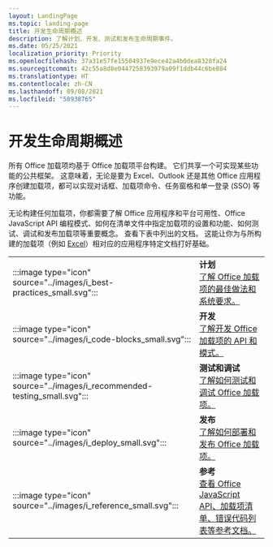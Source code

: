 ```yaml
---
layout: LandingPage
ms.topic: landing-page
title: 开发生命周期概述
description: 了解计划、开发、测试和发布生命周期事件。
ms.date: 05/25/2021
localization_priority: Priority
ms.openlocfilehash: 37a31e57fe15504937e9ece42a4b0dea8328fa24
ms.sourcegitcommit: 42c55a8d8e0447258393979a09f1ddb44c6be884
ms.translationtype: HT
ms.contentlocale: zh-CN
ms.lasthandoff: 09/08/2021
ms.locfileid: "58938765"
---
```

# <a name="development-lifecycle-overview"></a>开发生命周期概述

所有 Office 加载项均基于 Office 加载项平台构建。 它们共享一个可实现某些功能的公共框架。 这意味着，无论是要为 Excel、Outlook 还是其他 Office 应用程序创建加载项，都可以实现对话框、加载项命令、任务窗格和单一登录 (SSO) 等功能。

无论构建任何加载项，你都需要了解 Office 应用程序和平台可用性、Office JavaScript API 编程模式、如何在清单文件中指定加载项的设置和功能、如何测试、调试和发布加载项等重要概念。 查看下表中列出的文档。 这能让你为与所构建的加载项（例如 [Excel](../excel/index.yml)）相对应的应用程序特定文档打好基础。

|               |               |
| ------------- | ------------- |
| :::image type="icon" source="../images/i_best-practices_small.svg"::: | **计划**<br>[了解 Office 加载项的最佳做法和系统要求。](../concepts/add-in-development-best-practices.md) |
| :::image type="icon" source="../images/i_code-blocks_small.svg"::: | **开发**<br>[了解开发 Office 加载项的 API 和模式。](../develop/develop-overview.md) |
| :::image type="icon" source="../images/i_recommended-testing_small.svg"::: | **测试和调试**<br>[了解如何测试和调试 Office 加载项。](../testing/test-debug-office-add-ins.md) |
| :::image type="icon" source="../images/i_deploy_small.svg"::: | **发布**<br>[了解如何部署和发布 Office 加载项。](../publish/publish.md) |
| :::image type="icon" source="../images/i_reference_small.svg"::: | **参考**<br>[查看 Office JavaScript API、加载项清单、错误代码列表等参考文档。](../reference/javascript-api-for-office.md) |
